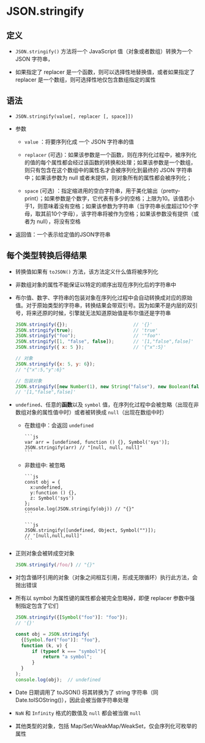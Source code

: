 # JSON.stringify

## 定义

+ `JSON.stringify()` 方法将一个 JavaScript 值（对象或者数组）转换为一个 JSON 字符串，

+ 如果指定了 replacer 是一个函数，则可以选择性地替换值，或者如果指定了 replacer 是一个数组，则可选择性地仅包含数组指定的属性

## 语法

+ `JSON.stringify(value[, replacer [, space]])`

+ 参数

  - `value` ：将要序列化成 一个 JSON 字符串的值

  - `replacer` (可选)：如果该参数是一个函数，则在序列化过程中，被序列化的值的每个属性都会经过该函数的转换和处理；如果该参数是一个数组，则只有包含在这个数组中的属性名才会被序列化到最终的 JSON 字符串中；如果该参数为 null 或者未提供，则对象所有的属性都会被序列化；

  - `space` (可选) ：指定缩进用的空白字符串，用于美化输出（pretty-print）；如果参数是个数字，它代表有多少的空格；上限为10。该值若小于1，则意味着没有空格；如果该参数为字符串（当字符串长度超过10个字母，取其前10个字母），该字符串将被作为空格；如果该参数没有提供（或者为 null），将没有空格

+ 返回值：一个表示给定值的JSON字符串

## 每个类型转换后得结果

+ 转换值如果有 `toJSON()` 方法，该方法定义什么值将被序列化

+ 非数组对象的属性不能保证以特定的顺序出现在序列化后的字符串中

+ 布尔值、数字、字符串的包装对象在序列化过程中会自动转换成对应的原始值。对于原始类型的字符串，转换结果会带双引号。因为如果不是内层的双引号，将来还原的时候，引擎就无法知道原始值是布尔值还是字符串

    ```js
    JSON.stringify({});                        // '{}'
    JSON.stringify(true);                      // 'true'
    JSON.stringify("foo");                     // '"foo"'
    JSON.stringify([1, "false", false]);       // '[1,"false",false]'
    JSON.stringify({ x: 5 });                  // '{"x":5}'
    ```

    ```js
    // 对象
    JSON.stringify({x: 5, y: 6});
    // "{"x":5,"y":6}"
    ```

    ```js
    // 包装对象
    JSON.stringify([new Number(1), new String("false"), new Boolean(false)]);
    // '[1,"false",false]'
    ```

+ `undefined`、任意的**函数**以及 `symbol` 值，在序列化过程中会被忽略（出现在非数组对象的属性值中时）或者被转换成 `null`（出现在数组中时）

  - 在数组中：会返回 `undefined`

        ```js
        var arr = [undefined, function () {}, Symbol('sys')];
        JSON.stringify(arr) // "[null, null, null]"
        ```

  - 非数组中: 被忽略

        ```js
        const obj = {
          x:undefined,
          y:function () {},
          z: Symbol('sys')
        };
        console.log(JSON.stringify(obj)) // "{}"
        ```

        ```js
        JSON.stringify([undefined, Object, Symbol("")]);
        // '[null,null,null]'
        ```

+ 正则对象会被转成空对象

    ```js
    JSON.stringify(/foo/) // "{}"
    ```

+ 对包含循环引用的对象（对象之间相互引用，形成无限循环）执行此方法，会抛出错误

+ 所有以 symbol 为属性键的属性都会被完全忽略掉，即便 replacer 参数中强制指定包含了它们

    ```js
    JSON.stringify({[Symbol("foo")]: "foo"});
    // '{}'
    ```

    ```js
    const obj = JSON.stringify(
      {[Symbol.for("foo")]: "foo"},
      function (k, v) {
          if (typeof k === "symbol"){
              return "a symbol";
          }
      }
    );
    console.log(obj);  // undefined
    ```

+ Date 日期调用了 toJSON() 将其转换为了 string 字符串（同Date.toISOString()），因此会被当做字符串处理

+ `NaN` 和 `Infinity` 格式的数值及 `null` 都会被当做 `null`

+ 其他类型的对象，包括 Map/Set/WeakMap/WeakSet，仅会序列化可枚举的属性

